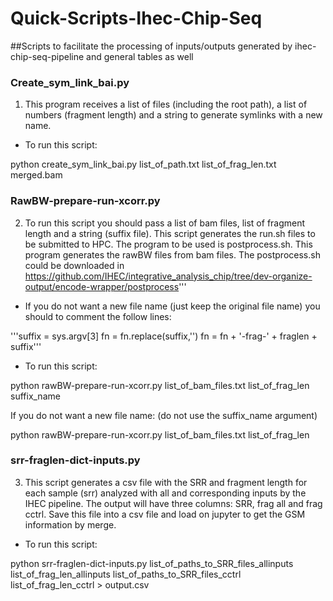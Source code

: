 # Quick-Scripts-Ihec-Chip-Seq

##Scripts to facilitate the processing of inputs/outputs generated by ihec-chip-seq-pipeline and general tables as well

### Create_sym_link_bai.py

1. This program receives a list of files (including the root path), a list of numbers (fragment length) and a string to generate symlinks with a new name.

- To run this script:

python create_sym_link_bai.py list_of_path.txt list_of_frag_len.txt merged.bam


### RawBW-prepare-run-xcorr.py

2. To run this script you should pass a list of bam files, list of fragment length and a string (suffix file). This script generates the run.sh files to be submitted to HPC. The program to be used is postprocess.sh. This program generates the rawBW files from bam files. The postprocess.sh could be downloaded in https://github.com/IHEC/integrative_analysis_chip/tree/dev-organize-output/encode-wrapper/postprocess'''

- If you do not want a new file name (just keep the original file name) you should to comment the follow lines:

'''suffix = sys.argv[3]
fn = fn.replace(suffix,'')
fn = fn + '-frag-' + fraglen + suffix'''

- To run this script:

python rawBW-prepare-run-xcorr.py list_of_bam_files.txt list_of_frag_len suffix_name

If you do not want a new file name: (do not use the suffix_name argument)

python rawBW-prepare-run-xcorr.py list_of_bam_files.txt list_of_frag_len

### srr-fraglen-dict-inputs.py

3. This script generates a csv file with the SRR and fragment length for each sample (srr) analyzed with all and corresponding inputs by the IHEC pipeline. The output will have three columns: SRR, frag all and frag cctrl. Save this file into a csv file and load on jupyter to get the GSM information by merge.

- To run this script:

python srr-fraglen-dict-inputs.py list_of_paths_to_SRR_files_allinputs list_of_frag_len_allinputs list_of_paths_to_SRR_files_cctrl list_of_frag_len_cctrl > output.csv
